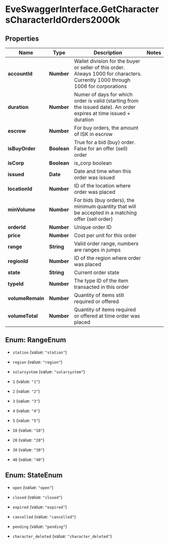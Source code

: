 # EveSwaggerInterface.GetCharactersCharacterIdOrders200Ok

## Properties
Name | Type | Description | Notes
------------ | ------------- | ------------- | -------------
**accountId** | **Number** | Wallet division for the buyer or seller of this order. Always 1000 for characters. Currently 1000 through 1006 for corporations | 
**duration** | **Number** | Numer of days for which order is valid (starting from the issued date). An order expires at time issued + duration | 
**escrow** | **Number** | For buy orders, the amount of ISK in escrow | 
**isBuyOrder** | **Boolean** | True for a bid (buy) order. False for an offer (sell) order | 
**isCorp** | **Boolean** | is_corp boolean | 
**issued** | **Date** | Date and time when this order was issued | 
**locationId** | **Number** | ID of the location where order was placed | 
**minVolume** | **Number** | For bids (buy orders), the minimum quantity that will be accepted in a matching offer (sell order) | 
**orderId** | **Number** | Unique order ID | 
**price** | **Number** | Cost per unit for this order | 
**range** | **String** | Valid order range, numbers are ranges in jumps | 
**regionId** | **Number** | ID of the region where order was placed | 
**state** | **String** | Current order state | 
**typeId** | **Number** | The type ID of the item transacted in this order | 
**volumeRemain** | **Number** | Quantity of items still required or offered | 
**volumeTotal** | **Number** | Quantity of items required or offered at time order was placed | 


<a name="RangeEnum"></a>
## Enum: RangeEnum


* `station` (value: `"station"`)

* `region` (value: `"region"`)

* `solarsystem` (value: `"solarsystem"`)

* `1` (value: `"1"`)

* `2` (value: `"2"`)

* `3` (value: `"3"`)

* `4` (value: `"4"`)

* `5` (value: `"5"`)

* `10` (value: `"10"`)

* `20` (value: `"20"`)

* `30` (value: `"30"`)

* `40` (value: `"40"`)




<a name="StateEnum"></a>
## Enum: StateEnum


* `open` (value: `"open"`)

* `closed` (value: `"closed"`)

* `expired` (value: `"expired"`)

* `cancelled` (value: `"cancelled"`)

* `pending` (value: `"pending"`)

* `character_deleted` (value: `"character_deleted"`)




